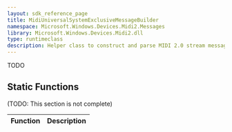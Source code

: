 ```yaml
---
layout: sdk_reference_page
title: MidiUniversalSystemExclusiveMessageBuilder
namespace: Microsoft.Windows.Devices.Midi2.Messages
library: Microsoft.Windows.Devices.Midi2.dll
type: runtimeclass
description: Helper class to construct and parse MIDI 2.0 stream messages
---
```


TODO


## Static Functions

(TODO: This section is not complete)

| Function | Description |
| --------------- | ----------- |


